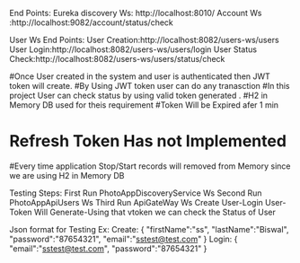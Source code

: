 End Points:
Eureka discovery Ws: http://localhost:8010/
Account Ws :http://localhost:9082/account/status/check



User Ws End Points:
User Creation:http://localhost:8082/users-ws/users 
User Login:http://localhost:8082/users-ws/users/login 
User Status Check:http://localhost:8082/users-ws/users/status/check

#Once User created in the system and user is authenticated then JWT token will create.
#By Using JWT token user can do any tranasction 
#In this project User can check status by using valid token generated .
#H2 in Memory DB used for theis requirement
#Token Will be Expired afer 1 min
# Refresh Token Has not Implemented
#Every time application Stop/Start records will removed from Memory since we are using H2 in Memory DB

Testing Steps:
First Run PhotoAppDiscoveryService Ws
Second Run PhotoAppApiUsers Ws
Third Run ApiGateWay Ws
Create User-Login User-Token Will Generate-Using that vtoken we can check the Status of User

Json format for Testing
Ex:
Create:
{
"firstName":"ss",
"lastName":"Biswal",
"password":"87654321",
"email":"sstest@test.com"
}
Login:
{
"email":"sstest@test.com",
"password":"87654321"
}
